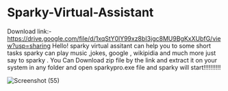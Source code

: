 # Sparky-Virtual-Assistant
Download link:-https://drive.google.com/file/d/1xqStY0lY99xz8bI3jgc8MU9BgKxXUbfG/view?usp=sharing
Hello! sparky virtual assitant can help you to some short tasks sparky can play music ,jokes, google , wikipidia and much more just say to sparky .
You Can Download zip file by the link and extract it on your system in any folder and open sparkypro.exe file and sparky will start!!!!!!!!!!

![Screenshot (55)](https://user-images.githubusercontent.com/69115172/218259608-00a0cb4d-289d-4204-88df-2851dfa016e1.png)
